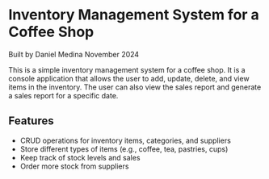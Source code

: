 # Inventory Management System for a Coffee Shop
Built by Daniel Medina
November 2024

This is a simple inventory management system for a coffee shop. It is a console application that allows the user to add, update, delete, and view items in the inventory. The user can also view the sales report and generate a sales report for a specific date.

## Features
- CRUD operations for inventory items, categories, and suppliers
- Store different types of items (e.g., coffee, tea, pastries, cups)
- Keep track of stock levels and sales
- Order more stock from suppliers